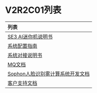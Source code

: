 # V2R2C01列表




| 列表                                                         |
| :----------------------------------------------------------- |
| [SE3 AI迷你机说明书](../V2R1C01/api-lie-biao/SE3-AI-Mini-ji-shuo-ming-shu/README.md)                                             |
| [系统配置指南](../V2R1C01/api-lie-biao/xi-tong-pei-zhi-zhi-nang/README.md)                                                      |
| [系统对接说明书](../V2R1C01/api-lie-biao/xi-tong-dui-jie-shuo-ming-shu/README.md)                                     |
| [MQ文档](../V2R1C01/api-lie-biao/1.-ji-yu-rabbit-mq-de-duan-yun-dui-jie-shuo-ming/README.md) |
| [Sophon人脸识别雾计算系统开发文档](../V2R1C01/api-lie-biao/2.sophon-ren-lian-shi-bie-wu-ji-suan-xi-tong-kai-fa-wen-dang/README.md) |
| [客户支持文档](../V2R1C01/api-lie-biao/3.ke-hu-zhi-chi/README.md)       |


